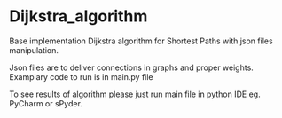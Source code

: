 # Dijkstra_algorithm
Base implementation Dijkstra algorithm for Shortest Paths with json files manipulation.

Json files are to deliver connections in graphs and proper weights. Examplary code to run is in main.py file

To see results of algorithm please just run main file in python IDE eg. PyCharm or sPyder.

